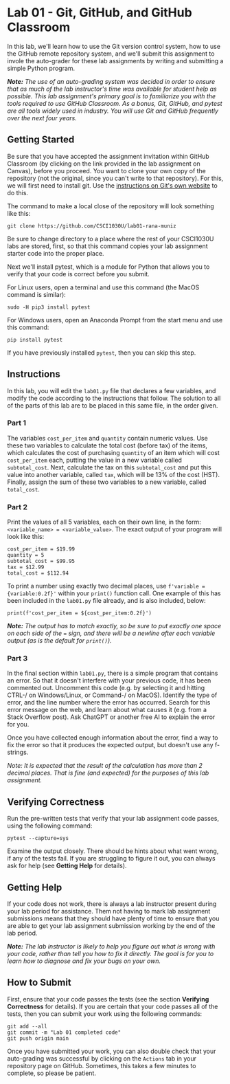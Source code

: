 # Lab 01 - Git, GitHub, and GitHub Classroom

In this lab, we'll learn how to use the Git version control system, how to use the GitHub remote repository system, and we'll submit this assignment to invole the auto-grader for these lab assignments by writing and submitting a simple Python program.

_**Note:** The use of an auto-grading system was decided in order to ensure that as much of the lab instructor's time was available for student help as possible.  This lab assignment's primary goal is to familiarize you with the tools required to use GitHub Classroom.  As a bonus, Git, GitHub, and pytest are all tools widely used in industry.  You will use Git and GitHub frequently over the next four years._

## Getting Started

Be sure that you have accepted the assignment invitation within GitHub Classroom (by clicking on the link provided in the lab assignment on Canvas), before you proceed.  You want to clone your own copy of the repository (not the original, since you can't write to that repository).  For this, we will first need to install git.  Use the [instructions on Git's own website](https://git-scm.com/book/en/v2/Getting-Started-Installing-Git) to do this.

The command to make a local close of the repository will look something like this:

```
git clone https://github.com/CSCI1030U/lab01-rana-muniz
```

Be sure to change directory to a place where the rest of your CSCI1030U labs are stored, first, so that this command copies your lab assignment starter code into the proper place.

Next we'll install pytest, which is a module for Python that allows you to verify that your code is correct before you submit.

For Linux users, open a terminal and use this command (the MacOS command is similar):

`sudo -H pip3 install pytest`

For Windows users, open an Anaconda Prompt from the start menu and use this command:

`pip install pytest`

If you have previously installed `pytest`, then you can skip this step.


## Instructions

In this lab, you will edit the `lab01.py` file that declares a few variables, and modify the code according to the instructions that follow.  The solution to all of the parts of this lab are to be placed in this same file, in the order given.


### Part 1

The variables `cost_per_item` and `quantity` contain numeric values.  Use these two variables to calculate the total cost (before tax) of the items, which calculates the cost of purchasing `quantity` of an item which will cost `cost_per_item` each, putting the value in a new variable called `subtotal_cost`.  Next, calculate the tax on this `subtotal_cost` and put this value into another variable, called `tax`, which will be 13% of the cost (HST).  Finally, assign the sum of these two variables to a new variable, called `total_cost`.


### Part 2

Print the values of all 5 variables, each on their own line, in the form:  `<variable_name> = <variable_value>`.  The exact output of your program will look like this:

```
cost_per_item = $19.99
quantity = 5
subtotal_cost = $99.95
tax = $12.99
total_cost = $112.94
```

To print a number using exactly two decimal places, use `f'variable = {variable:0.2f}'` within your `print()` function call.  One example of this has been included in the `lab01.py` file already, and is also included, below:

```
print(f'cost_per_item = ${cost_per_item:0.2f}')
```


_**Note:** The output has to match exactly, so be sure to put exactly one space on each side of the `=` sign, and there will be a newline after each variable output (as is the default for `print()`)._

### Part 3

In the final section within `lab01.py`, there is a simple program that contains an error.  So that it doesn't interfere with your previous code, it has been commented out.  Uncomment this code (e.g. by selecting it and hitting CTRL-/ on Windows/Linux, or Command-/ on MacOS).  Identify the type of error, and the line number where the error has occurred.  Search for this error message on the web, and learn about what causes it (e.g. from a Stack Overflow post).  Ask ChatGPT or another free AI to explain the error for you.

Once you have collected enough information about the error, find a way to fix the error so that it produces the expected output, but doesn't use any f-strings.

_Note: It is expected that the result of the calculation has more than 2 decimal places.  That is fine (and expected) for the purposes of this lab assignment._

## Verifying Correctness

Run the pre-written tests that verify that your lab assignment code passes, using the following command:

`pytest --capture=sys`

Examine the output closely.  There should be hints about what went wrong, if any of the tests fail.  If you are struggling to figure it out, you can always ask for help (see __Getting Help__ for details).


## Getting Help

If your code does not work, there is always a lab instructor present during your lab period for assistance.  Them not having to mark lab assignment submissions means that they should have plenty of time to ensure that you are able to get your lab assignment submission working by the end of the lab period.

_**Note:** The lab instructor is likely to help you figure out what is wrong with your code, rather than tell you how to fix it directly.  The goal is for you to learn how to diagnose and fix your bugs on your own._



## How to Submit

First, ensure that your code passes the tests (see the section __Verifying Correctness__ for details).  If you are certain that your code passes all of the tests, then you can submit your work using the following commands:

```
git add --all
git commit -m "Lab 01 completed code"
git push origin main
```

Once you have submitted your work, you can also double check that your auto-grading was successful by clicking on the `Actions` tab in your repository page on GitHub.  Sometimes, this takes a few minutes to complete, so please be patient.
